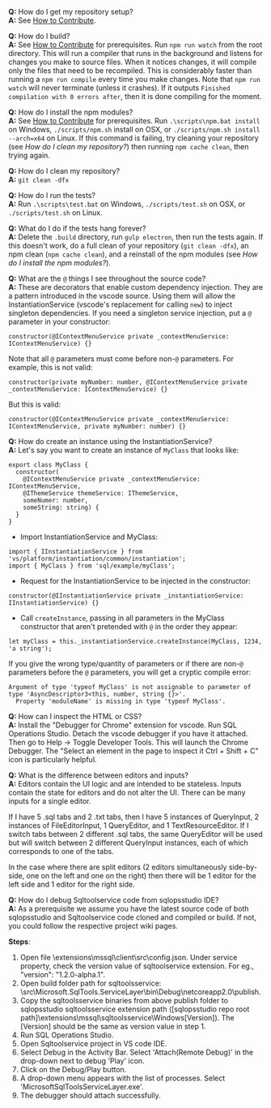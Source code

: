 **Q:** How do I get my repository setup?   
**A:** See [How to Contribute](How-to-Contribute).

**Q:** How do I build?   
**A:** See [How to Contribute](How-to-Contribute) for prerequisites. Run `npm run watch` from the root directory. This will run a compiler that runs in the background and listens for changes you make to source files. When it notices changes, it will compile only the files that need to be recompiled. This is considerably faster than running a `npm run compile` every time you make changes. Note that `npm run watch` will never terminate (unless it crashes). If it outputs `Finished compilation with 0 errors after`, then it is done compiling for the moment. 

**Q:** How do I install the npm modules?   
**A:** See [How to Contribute](How-to-Contribute) for prerequisites. Run `.\scripts\npm.bat install` on Windows, `./scripts/npm.sh` install on OSX, or `./scripts/npm.sh install --arch=x64` on Linux. If this command is failing, try cleaning your repository (see _How do I clean my repository?_) then running `npm cache clean`, then trying again. 

**Q:** How do I clean my repository?  
**A:** `git clean -dfx` 

**Q:** How do I run the tests?   
**A:** Run `.\scripts\test.bat` on Windows, `./scripts/test.sh` on OSX, or `./scripts/test.sh` on Linux.

**Q:** What do I do if the tests hang forever?   
**A:** Delete the `.build` directory, run `gulp electron`, then run the tests again. If this doesn't work, do a full clean of your repository (`git clean -dfx`), an npm clean (`npm cache clean`), and a reinstall of the npm modules (see _How do I install the npm modules?_). 

**Q:** What are the `@` things I see throughout the source code?   
**A:** These are decorators that enable custom dependency injection. They are a pattern introduced in the vscode source. Using them will allow the InstantiationService (vscode's replacement for calling `new`) to inject singleton dependencies. If you need a singleton service injection, put a `@` parameter in your constructor: 
```
constructor(@IContextMenuService private _contextMenuService: IContextMenuService) {}
```
Note that all `@` parameters must come before non-`@` parameters. For example, this is not valid:
```
constructor(private myNumber: number, @IContextMenuService private _contextMenuService: IContextMenuService) {}
```

But this is valid:
```
constructor(@IContextMenuService private _contextMenuService: IContextMenuService, private myNumber: number) {}
```

**Q:** How do create an instance using the InstantiationService?   
**A:** Let's say you want to create an instance of `MyClass` that looks like:
```
export class MyClass {
  constructor(
    @IContextMenuService private _contextMenuService: IContextMenuService,
    @IThemeService themeService: IThemeService,
    someNumer: number, 
    someString: string) {
  }
}
```
- Import InstantiationService and MyClass: 
```
import { IInstantiationService } from 'vs/platform/instantiation/common/instantiation';
import { MyClass } from 'sql/example/myClass';
```
- Request for the InstantiationService to be injected in the constructor:
```
constructor(@IInstantiationService private _instantiationService: IInstantiationService) {}
```

- Call `createInstance`, passing in all parameters in the MyClass constructor that aren't pretended with `@` in the order they appear:  
```
let myClass = this._instantiationService.createInstance(MyClass, 1234, 'a string');
```

If you give the wrong type/quantity of parameters or if there are non-`@` parameters before the `@` parameters, you will get a cryptic compile error:
```
Argument of type 'typeof MyClass' is not assignable to parameter of type 'AsyncDescriptor3<this, number, string {}>'.
  Property 'moduleName' is missing in type 'typeof MyClass'.
```

**Q:** How can I inspect the HTML or CSS?    
**A:** Install the "Debugger for Chrome" extension for vscode. Run SQL Operations Studio. Detach the vscode debugger if you have it attached. Then go to Help -> Toggle Developer Tools. This will launch the Chrome Debugger. The "Select an element in the page to inspect it Ctrl + Shift + C" icon is particularly helpful. 

**Q:** What is the difference between editors and inputs?   
**A:** Editors contain the UI logic and are intended to be stateless. Inputs contain the state for editors and do not alter the UI. There can be many inputs for a single editor. 

If I have 5 .sql tabs and 2 .txt tabs, then I have 5 instances of QueryInput, 2 instances of FileEditorInput, 1 QueryEditor, and 1 TextResourceEditor. If I switch tabs between 2 different .sql tabs, the same QueryEditor will be used but will switch between 2 different QueryInput instances, each of which corresponds to one of the tabs. 

In the case where there are split editors (2 editors simultaneously side-by-side, one on the left and one on the right) then there will be 1 editor for the left side and 1 editor for the right side. 

**Q:** How do I debug Sqltoolservice code from sqlopsstudio IDE?   
**A:** As a prerequisite we assume you have the latest source code of both sqlopsstudio and Sqltoolservice code cloned and compiled or build. If not, you could follow the respective project wiki pages.

**Steps**:  
1. Open file <sqlopsstudio repo root path>\extensions\mssql\client\src\config.json. Under service property, check the version value of sqltoolservice extension. For eg., "version": "1.2.0-alpha.1".  
2. Open build folder path for sqltoolsservice: <sqltoolsservice root path>\src\Microsoft.SqlTools.ServiceLayer\bin\Debug\netcoreapp2.0\publish.  
3. Copy the sqltoolsservice binaries from above publish folder to sqlopsstudio sqltoolsservice extension path ([sqlopsstudio repo root path]\extensions\mssql\sqltoolsservice\Windows\[Version]\). The [Version] should be the same as version value in step 1.  
4. Run SQL Operations Studio.  
5. Open Sqltoolservice project in VS code IDE.   
6. Select Debug in the Activity Bar. Select 'Attach(Remote Debug)' in the drop-down next to debug 'Play' icon.  
7. Click on the Debug/Play button.  
8. A drop-down menu appears with the list of processes. Select 'MicrosoftSqlToolsServiceLayer.exe'.  
9. The debugger should attach successfully.